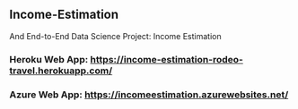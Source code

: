 ## Income-Estimation
And End-to-End Data Science Project: Income Estimation

### Heroku Web App: https://income-estimation-rodeo-travel.herokuapp.com/

### Azure Web App: https://incomeestimation.azurewebsites.net/
